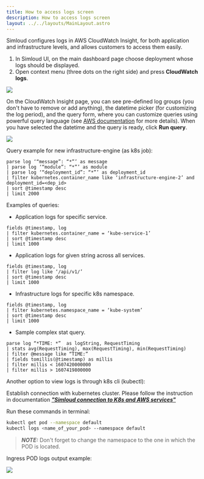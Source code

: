 ```yaml
---
title: How to access logs screen
description: How to access logs screen  
layout: ../../layouts/MainLayout.astro
---
```



Simloud configures logs in AWS CloudWatch Insight, for both application and infrastructure levels, and allows customers to access them easily.

1. In Simloud UI, on the main dashboard page choose deployment whose logs should be displayed.
2. Open context menu (three dots on the right side) and press **CloudWatch logs**.

![](/img/logs/how-to-access-logs/logs.png)

On the CloudWatch Insight page, you can see pre-defined log groups (you don't have to remove or add anything), the datetime picker (for customizing the log period), and the query form, where you can customize queries using powerful query language (see [AWS documentation](https://docs.aws.amazon.com/AmazonCloudWatch/latest/logs/CWL_QuerySyntax.html) for more details). When you have selected the datetime and the query is ready, click **Run query**.

![](/img/logs/how-to-access-logs/2.png)

Query example for new infrastructure-engine (as k8s job):

```shell script
parse log ‘“message”: “*”’ as message
| parse log ‘“module”: “*”’ as module
| parse log ‘“deployment_id”: “*”’ as deployment_id
| filter kubernetes.container_name like ‘infrastructure-engine-2’ and deployment_id=<dep_id>
| sort @timestamp desc
| limit 2000
```

Examples of queries:

- Application logs for specific service.

``` shell script
fields @timestamp, log
| filter kubernetes.container_name = ‘kube-service-1’
| sort @timestamp desc
| limit 1000
```

- Application logs for given string across all services.

``` shell script
fields @timestamp, log
| filter log like ‘/api/v1/’
| sort @timestamp desc
| limit 1000
```

- Infrastructure logs for specific k8s namespace.

``` shell script
fields @timestamp, log
| filter kubernetes.namespace_name = ‘kube-system’
| sort @timestamp desc
| limit 1000
```

- Sample complex stat query.

``` shell script
parse log “*TIME: *”  as logString, RequestTiming
| stats avg(RequestTiming), max(RequestTiming), min(RequestTiming)
| filter @message like “TIME:”
| fields tomillis(@timestamp) as millis
| filter millis < 1607420000000
| filter millis > 1607419800000
```

Another option to view logs is through k8s cli (kubectl):

Establish connection with kubernetes cluster. Please follow the instruction in documentation [**_"Simloud connection to K8s and AWS services"_**](/en/connect-to-k8s-aws)

Run these commands in terminal:

```sh
kubectl get pod --namespace default
kubectl logs <name_of_your_pod> --namespace default
```

> **_NOTE:_**
Don't forget to change the namespace to the one in which the POD is located.


Ingress POD logs output example:

![](/img/logs/how-to-access-logs/image3.png)

